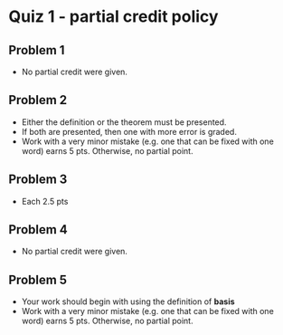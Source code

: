 # Quiz 1 - partial credit policy

## Problem 1

+ No partial credit were given.

## Problem 2

+ Either the definition or the theorem must be presented.
+ If both are presented, then one with more error is graded.
+ Work with a very minor mistake (e.g. one that can be fixed with one word) earns 5 pts. Otherwise, no partial point.

## Problem 3

+ Each 2.5 pts

## Problem 4

+ No partial credit were given.

## Problem 5

+ Your work should begin with using the definition of **basis**
+ Work with a very minor mistake (e.g. one that can be fixed with one word) earns 5 pts. Otherwise, no partial point.

